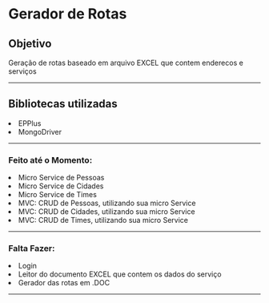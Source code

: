 <h1>
  Gerador de Rotas
  </h1>
  
  <h2>Objetivo</h2>
  <p>Geração de rotas baseado em arquivo EXCEL que contem enderecos e serviços</p>
  
  <hr>
 
  <h2>Bibliotecas utilizadas</h2>
  
  <li>
    EPPlus
  <li>
    MongoDriver
  
  
  <hr> 
    
  <h3>
    Feito até o Momento:
  </h3>

  <li>
    Micro Service de Pessoas
  <li>
    Micro Service de Cidades
  <li>
    Micro Service de Times
  <li>
    MVC: CRUD de Pessoas, utilizando sua micro Service
  <li>
    MVC: CRUD de Cidades, utilizando sua micro Service
  <li>
    MVC: CRUD de Times, utilizando sua micro Service

  <hr>
    
  <h3>
      Falta Fazer:
    </h3>

  <li>
    Login
  <li>
    Leitor do documento EXCEL que contem os dados do serviço
  <li>
    Gerador das rotas em .DOC
  <hr>
    

